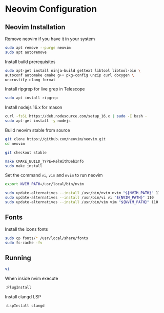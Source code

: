 # Neovim Configuration

## Neovim Installation

Remove neovim if you have it in your system

```sh
sudo apt remove --purge neovim
sudo apt autoremove
```

Install build prerequisites

```sh
sudo apt-get install ninja-build gettext libtool libtool-bin \
autoconf automake cmake g++ pkg-config unzip curl doxygen \
uncrustify clang-format
```

Install ripgrep for live grep in Telescope

```sh
sudo apt install ripgrep
```

Install nodejs 16.x for mason

```sh
curl -fsSL https://deb.nodesource.com/setup_16.x | sudo -E bash -
sudo apt-get install -y nodejs
```

Build neovim stable from source

```sh
git clone https://github.com/neovim/neovim.git
cd neovim

git checkout stable

make CMAKE_BUILD_TYPE=RelWithDebInfo
sudo make install
```

Set the command `vi`, `vim` and `nvim` to run neovim

```sh
export NVIM_PATH=/usr/local/bin/nvim

sudo update-alternatives --install /usr/bin/nvim nvim "${NVIM_PATH}" 110
sudo update-alternatives --install /usr/bin/vi vi "${NVIM_PATH}" 110
sudo update-alternatives --install /usr/bin/vim vim "${NVIM_PATH}" 110
```

## Fonts

Install the icons fonts

```sh
sudo cp fonts/* /usr/local/share/fonts
sudo fc-cache -fv
```

## Running

```sh
vi
```

When inside nvim execute 
```sh
:PlugInstall
```

Install clangd LSP
```sh
:LspInstall clangd
```
